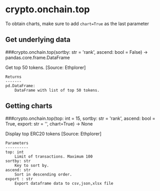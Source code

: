 # crypto.onchain.top

To obtain charts, make sure to add `chart=True` as the last parameter

## Get underlying data 
###crypto.onchain.top(sortby: str = 'rank', ascend: bool = False) -> pandas.core.frame.DataFrame

Get top 50 tokens. [Source: Ethplorer]

    Returns
    -------
    pd.DataFrame:
        DataFrame with list of top 50 tokens.

## Getting charts 
###crypto.onchain.top(top: int = 15, sortby: str = 'rank', ascend: bool = True, export: str = '', chart=True) -> None

Display top ERC20 tokens [Source: Ethplorer]

    Parameters
    ----------
    top: int
        Limit of transactions. Maximum 100
    sortby: str
        Key to sort by.
    ascend: str
        Sort in descending order.
    export : str
        Export dataframe data to csv,json,xlsx file
